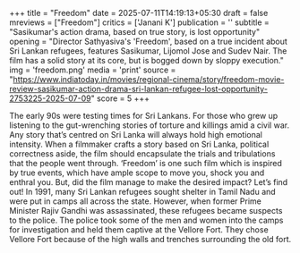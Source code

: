 +++
title = "Freedom"
date = 2025-07-11T14:19:13+05:30
draft = false
mreviews = ["Freedom"]
critics = ['Janani K']
publication = ''
subtitle = "Sasikumar's action drama, based on true story, is lost opportunity"
opening = "Director Sathyasiva's 'Freedom', based on a true incident about Sri Lankan refugees, features Sasikumar, Lijomol Jose and Sudev Nair. The film has a solid story at its core, but is bogged down by sloppy execution."
img = 'freedom.png'
media = 'print'
source = "https://www.indiatoday.in/movies/regional-cinema/story/freedom-movie-review-sasikumar-action-drama-sri-lankan-refugee-lost-opportunity-2753225-2025-07-09"
score = 5
+++

The early 90s were testing times for Sri Lankans. For those who grew up listening to the gut-wrenching stories of torture and killings amid a civil war. Any story that’s centred on Sri Lanka will always hold high emotional intensity. When a filmmaker crafts a story based on Sri Lanka, political correctness aside, the film should encapsulate the trials and tribulations that the people went through. ‘Freedom’ is one such film which is inspired by true events, which have ample scope to move you, shock you and enthral you. But, did the film manage to make the desired impact? Let’s find out! In 1991, many Sri Lankan refugees sought shelter in Tamil Nadu and were put in camps all across the state. However, when former Prime Minister Rajiv Gandhi was assassinated, these refugees became suspects to the police. The police took some of the men and women into the camps for investigation and held them captive at the Vellore Fort. They chose Vellore Fort because of the high walls and trenches surrounding the old fort.
